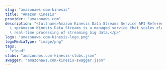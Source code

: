 ```yaml
---
slug: "amazonaws-com-kinesis"
title: "Amazon Kinesis"
provider: "amazonaws.com"
description: "<fullname>Amazon Kinesis Data Streams Service API Reference</fullname>\
  \ <p>Amazon Kinesis Data Streams is a managed service that scales elastically for\
  \ real-time processing of streaming big data.</p>"
logo: "amazonaws.com-kinesis-logo.png"
logoMediaType: "image/png"
tags:
- "cloud"
stubs: "amazonaws.com-kinesis-stubs.json"
swagger: "amazonaws.com-kinesis-swagger.json"
---
```

